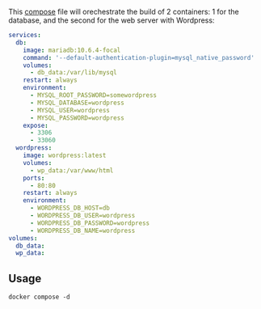 This [compose](https://docs.docker.com/compose/) file will orechestrate the build of 2 containers: 1 for the database, and the second for the web server with Wordpress:
```yaml
services:
  db:
    image: mariadb:10.6.4-focal
    command: '--default-authentication-plugin=mysql_native_password'
    volumes:
      - db_data:/var/lib/mysql
    restart: always
    environment:
      - MYSQL_ROOT_PASSWORD=somewordpress
      - MYSQL_DATABASE=wordpress
      - MYSQL_USER=wordpress
      - MYSQL_PASSWORD=wordpress
    expose:
      - 3306
      - 33060
  wordpress:
    image: wordpress:latest
    volumes:
      - wp_data:/var/www/html
    ports:
      - 80:80
    restart: always
    environment:
      - WORDPRESS_DB_HOST=db
      - WORDPRESS_DB_USER=wordpress
      - WORDPRESS_DB_PASSWORD=wordpress
      - WORDPRESS_DB_NAME=wordpress
volumes:
  db_data:
  wp_data:
```
## Usage
```shell
docker compose -d
```
